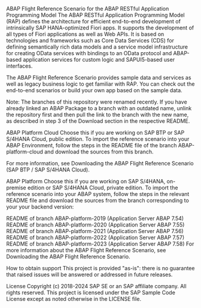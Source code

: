 ABAP Flight Reference Scenario for the ABAP RESTful Application Programming Model
The ABAP RESTful Application Programming Model (RAP) defines the architecture for efficient end-to-end development of intrinsically SAP HANA-optimized Fiori apps. It supports the development of all types of Fiori applications as well as Web APIs. It is based on technologies and frameworks such as Core Data Services (CDS) for defining semantically rich data models and a service model infrastructure for creating OData services with bindings to an OData protocol and ABAP-based application services for custom logic and SAPUI5-based user interfaces.

The ABAP Flight Reference Scenario provides sample data and services as well as legacy business logic to get familiar with RAP. You can check out the end-to-end scenarios or build your own app based on the sample data.

Note:
The branches of this repository were renamed recently. If you have already linked an ABAP Package to a branch with an outdated name, unlink the repository first and then pull the link to the branch with the new name, as described in step 3 of the Download section in the respective README.

ABAP Platform Cloud
Choose this if you are working on SAP BTP or SAP S/4HANA Cloud, public edition. To import the reference scenario into your ABAP Environment, follow the steps in the README file of the branch ABAP-platform-cloud and download the sources from this branch.

For more information, see Downloading the ABAP Flight Reference Scenario (SAP BTP / SAP S/4HANA Cloud).

ABAP Platform
Choose this if you are working on SAP S/4HANA, on-premise edition or SAP S/4HANA Cloud, private edition. To import the reference scenario into your ABAP system, follow the steps in the relevant README file and download the sources from the branch corresponding to your your backend version:

README of branch ABAP-platform-2019 (Application Server ABAP 7.54)
README of branch ABAP-platform-2020 (Application Server ABAP 7.55)
README of branch ABAP-platform-2021 (Application Server ABAP 7.56)
README of branch ABAP-platform-2022 (Application Server ABAP 7.57)
README of branch ABAP-platform-2023 (Application Server ABAP 7.58)
For more information about the ABAP Flight Reference Scenario, see Downloading the ABAP Flight Reference Scenario.

How to obtain support
This project is provided "as-is": there is no guarantee that raised issues will be answered or addressed in future releases.

License
Copyright (c) 2018-2024 SAP SE or an SAP affiliate company. All rights reserved. This project is licensed under the SAP Sample Code License except as noted otherwise in the LICENSE file.

